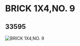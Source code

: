 # BRICK 1X4,NO. 9
## 33595
![BRICK 1X4,NO. 9](https://lc-www-live-s.legocdn.com/media/bricks/5/2/6188640.jpg)